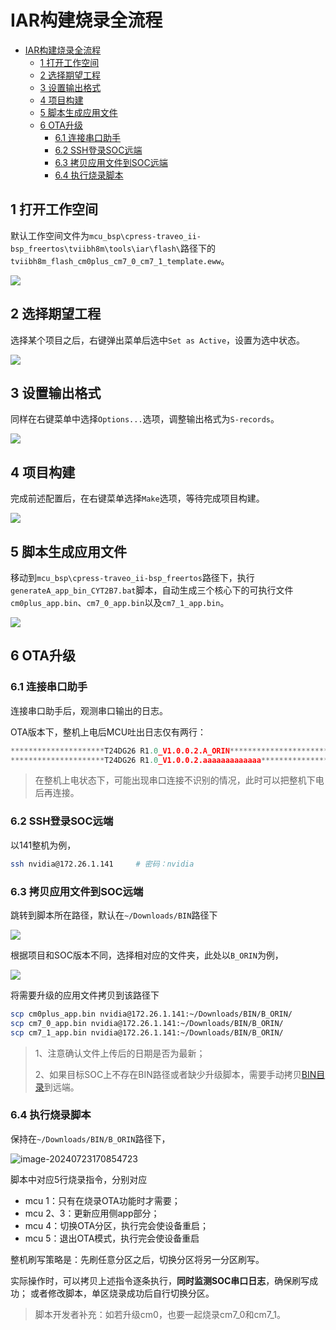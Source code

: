# IAR构建烧录全流程

- [IAR构建烧录全流程](#iar构建烧录全流程)
  - [1 打开工作空间](#1-打开工作空间)
  - [2 选择期望工程](#2-选择期望工程)
  - [3 设置输出格式](#3-设置输出格式)
  - [4 项目构建](#4-项目构建)
  - [5 脚本生成应用文件](#5-脚本生成应用文件)
  - [6 OTA升级](#6-ota升级)
    - [6.1 连接串口助手](#61-连接串口助手)
    - [6.2 SSH登录SOC远端](#62-ssh登录soc远端)
    - [6.3 拷贝应用文件到SOC远端](#63-拷贝应用文件到soc远端)
    - [6.4 执行烧录脚本](#64-执行烧录脚本)


## 1 打开工作空间

默认工作空间文件为`mcu_bsp\cpress-traveo_ii-bsp_freertos\tviibh8m\tools\iar\flash\`路径下的`tviibh8m_flash_cm0plus_cm7_0_cm7_1_template.eww`。

![](https://s2.loli.net/2024/07/23/QgOVMb5mtXYdp2W.png)

## 2 选择期望工程

选择某个项目之后，右键弹出菜单后选中`Set as Active`，设置为选中状态。

![](https://s2.loli.net/2024/07/23/GWVvJs7z6LAjeIE.png)

## 3 设置输出格式

同样在右键菜单中选择`Options...`选项，调整输出格式为`S-records`。

![](https://s2.loli.net/2024/07/23/QGY8prsT1LP9752.png)

## 4 项目构建

完成前述配置后，在右键菜单选择`Make`选项，等待完成项目构建。

![](https://s2.loli.net/2024/07/23/YBZf6VmPwhJ7iQX.png)

## 5 脚本生成应用文件

移动到`mcu_bsp\cpress-traveo_ii-bsp_freertos`路径下，执行`generateA_app_bin_CYT2B7.bat`脚本，自动生成三个核心下的可执行文件`cm0plus_app.bin`、`cm7_0_app.bin`以及`cm7_1_app.bin`。

![](https://s2.loli.net/2024/07/23/dRQx8EzeYw6XsWO.png)

## 6 OTA升级

### 6.1 连接串口助手

连接串口助手后，观测串口输出的日志。

OTA版本下，整机上电后MCU吐出日志仅有两行：

```c
*********************T24DG26 R1.0_V1.0.0.2.A_ORIN*************************
*********************T24DG26 R1.0_V1.0.0.2.aaaaaaaaaaaaa************************
```

> 在整机上电状态下，可能出现串口连接不识别的情况，此时可以把整机下电后再连接。

### 6.2 SSH登录SOC远端

以141整机为例，

```bash
ssh nvidia@172.26.1.141		# 密码：nvidia
```

### 6.3 拷贝应用文件到SOC远端

跳转到脚本所在路径，默认在`~/Downloads/BIN`路径下

![](https://s2.loli.net/2024/07/23/zBw7tbgJFsiSpa2.png)

根据项目和SOC版本不同，选择相对应的文件夹，此处以`B_ORIN`为例，

![](https://s2.loli.net/2024/07/23/EMHd7kvlU9n6yVN.png)

将需要升级的应用文件拷贝到该路径下

```bash
scp cm0plus_app.bin nvidia@172.26.1.141:~/Downloads/BIN/B_ORIN/
scp cm7_0_app.bin nvidia@172.26.1.141:~/Downloads/BIN/B_ORIN/
scp cm7_1_app.bin nvidia@172.26.1.141:~/Downloads/BIN/B_ORIN/
```

> 1、注意确认文件上传后的日期是否为最新；
>
> 2、如果目标SOC上不存在BIN路径或者缺少升级脚本，需要手动拷贝[BIN目录](https://qr.dingtalk.com/page/yunpan?route=previewDentry&spaceId=24505350245&fileId=147493068556&type=folder)到远端。

### 6.4 执行烧录脚本

保持在`~/Downloads/BIN/B_ORIN`路径下，

![image-20240723170854723](/home/tyjt/.config/Typora/typora-user-images/image-20240723170854723.png)

脚本中对应5行烧录指令，分别对应

- mcu 1：只有在烧录OTA功能时才需要；
- mcu 2、3：更新应用侧app部分；
- mcu 4：切换OTA分区，执行完会使设备重启；
- mcu 5：退出OTA模式，执行完会使设备重启

整机刷写策略是：先刷任意分区之后，切换分区将另一分区刷写。

实际操作时，可以拷贝上述指令逐条执行，**同时监测SOC串口日志**，确保刷写成功；
或者修改脚本，单区烧录成功后自行切换分区。

> 脚本开发者补充：如若升级cm0，也要一起烧录cm7_0和cm7_1。